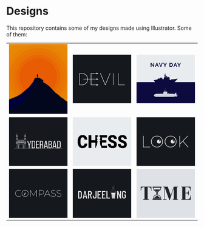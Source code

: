 # Designs
This repository contains some of my designs made using Illustrator.
Some of them:
<table>
    <tr>
      <td><img src="2020-11/png/15.11.2020.png"></td>
      <td><img src="2020-12/png/10.12.2020.png"></td>
      <td><img src="2020-12/png/04.12.2020.png"></td>
    </tr>
    <tr>
      <td><img src="2020-12/png/20.12.2020.png"></td>
      <td><img src="2020-11/png/20.11.2020.png"></td>
      <td><img src="2021-01/png/16.01.2021.png"></td>
    </tr>
    <tr>
      <td><img src="2020-12/png/12.12.2020.png"></td>
      <td><img src="2020-12/png/31.12.2020.png"></td>
      <td><img src="2020-11/png/16.11.2020.png"></td>
    </tr>
</table>
